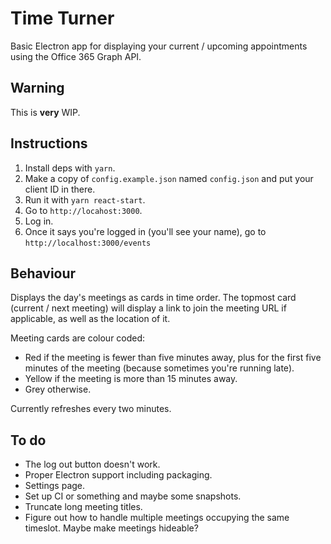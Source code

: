 # Time Turner

Basic Electron app for displaying your current / upcoming appointments using the Office 365 Graph API.

## Warning

This is **very** WIP.

## Instructions

1. Install deps with `yarn`.
1. Make a copy of `config.example.json` named `config.json` and put your client ID in there.
1. Run it with `yarn react-start`.
1. Go to `http://locahost:3000`.
1. Log in.
1. Once it says you're logged in (you'll see your name), go to `http://localhost:3000/events`

## Behaviour

Displays the day's meetings as cards in time order. The topmost card (current / next meeting) will display a link to join the meeting URL if applicable, as well as the location of it.

Meeting cards are colour coded:

* Red if the meeting is fewer than five minutes away, plus for the first five minutes of the meeting (because sometimes you're running late).
* Yellow if the meeting is more than 15 minutes away.
* Grey otherwise.

Currently refreshes every two minutes.

## To do

* The log out button doesn't work.
* Proper Electron support including packaging.
* Settings page.
* Set up CI or something and maybe some snapshots.
* Truncate long meeting titles.
* Figure out how to handle multiple meetings occupying the same timeslot. Maybe make meetings hideable?
